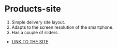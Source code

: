 # Products-site
1. Simple delivery site layout.
2. Adapts to the screen resolution of the smartphone.
3. Has a couple of sliders.
- [LINK TO THE SITE](https://wertywertu.github.io/Products-site/)
